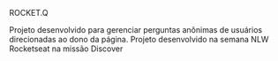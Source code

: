 ROCKET.Q

Projeto desenvolvido para gerenciar perguntas anônimas de usuários direcionadas ao dono da página. Projeto desenvolvido na semana NLW Rocketseat na missão Discover
